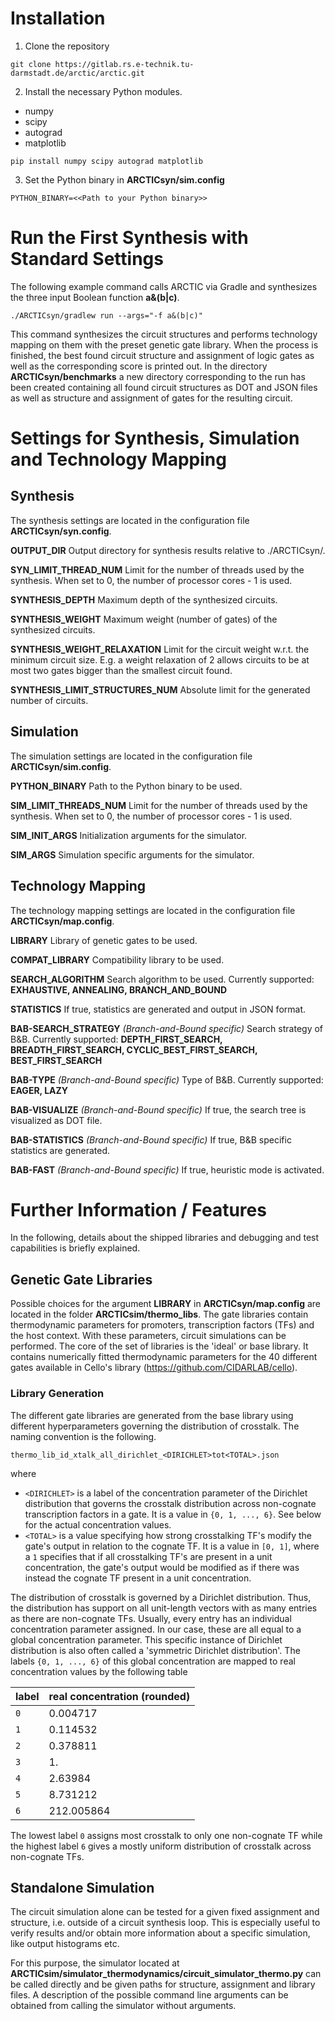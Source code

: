 # Installation

1. Clone the repository

`git clone https://gitlab.rs.e-technik.tu-darmstadt.de/arctic/arctic.git`

2. Install the necessary Python modules.

- numpy
- scipy
- autograd
- matplotlib


`pip install numpy scipy autograd matplotlib `

3. Set the Python binary in **ARCTICsyn/sim.config**

`PYTHON_BINARY=<<Path to your Python binary>>`

# Run the First Synthesis with Standard Settings

The following example command calls ARCTIC via Gradle and synthesizes the three input Boolean function **a&(b|c)**.

`./ARCTICsyn/gradlew run --args="-f a&(b|c)"`

This command synthesizes the circuit structures and performs technology mapping on them with the preset genetic gate library. When the process is finished, the best found circuit structure and assignment of logic gates as well as the corresponding score is printed out. In the directory **ARCTICsyn/benchmarks** a new directory corresponding to the run has been created containing all found circuit structures as DOT and JSON files as well as structure and assignment of gates for the resulting circuit.

# Settings for Synthesis, Simulation and Technology Mapping

## Synthesis

The synthesis settings are located in the configuration file **ARCTICsyn/syn.config**.

**OUTPUT_DIR** Output directory for synthesis results relative to ./ARCTICsyn/.

**SYN_LIMIT_THREAD_NUM** Limit for the number of threads used by the synthesis. When set to 0, the number of processor cores - 1 is used.

**SYNTHESIS_DEPTH** Maximum depth of the synthesized circuits.

**SYNTHESIS_WEIGHT** Maximum weight (number of gates) of the synthesized circuits.

**SYNTHESIS_WEIGHT_RELAXATION** Limit for the circuit weight w.r.t. the minimum circuit size. E.g. a weight relaxation of 2 allows circuits to be at most two gates bigger than the smallest circuit found.

**SYNTHESIS_LIMIT_STRUCTURES_NUM** Absolute limit for the generated number of circuits.

## Simulation

The simulation settings are located in the configuration file **ARCTICsyn/sim.config**.

**PYTHON_BINARY** Path to the Python binary to be used.

**SIM_LIMIT_THREADS_NUM** Limit for the number of threads used by the synthesis. When set to 0, the number of processor cores - 1 is used.

**SIM_INIT_ARGS** Initialization arguments for the simulator.

**SIM_ARGS** Simulation specific arguments for the simulator.

## Technology Mapping

The technology mapping settings are located in the configuration file **ARCTICsyn/map.config**.

**LIBRARY** Library of genetic gates to be used.

**COMPAT_LIBRARY** Compatibility library to be used.

**SEARCH_ALGORITHM** Search algorithm to be used. Currently supported: **EXHAUSTIVE, ANNEALING, BRANCH_AND_BOUND**

**STATISTICS** If true, statistics are generated and output in JSON format.

**BAB-SEARCH_STRATEGY** *(Branch-and-Bound specific)* Search strategy of B&B. Currently supported: **DEPTH_FIRST_SEARCH, BREADTH_FIRST_SEARCH, CYCLIC_BEST_FIRST_SEARCH, BEST_FIRST_SEARCH**

**BAB-TYPE** *(Branch-and-Bound specific)* Type of B&B.  Currently supported: **EAGER, LAZY**

**BAB-VISUALIZE** *(Branch-and-Bound specific)* If true, the search tree is visualized as DOT file.

**BAB-STATISTICS** *(Branch-and-Bound specific)* If true, B&B specific statistics are generated.

**BAB-FAST** *(Branch-and-Bound specific)* If true, heuristic mode is activated.

# Further Information / Features

In the following, details about the shipped libraries and debugging and test capabilities is briefly explained.

## Genetic Gate Libraries

Possible choices for the argument **LIBRARY** in **ARCTICsyn/map.config** are located in the folder **ARCTICsim/thermo_libs**. The gate libraries contain thermodynamic parameters for promoters, transcription factors (TFs) and the host context. With these parameters, circuit simulations can be performed. The core of the set of libraries is the 'ideal' or base library. It contains numerically fitted thermodynamic parameters for the 40 different gates available in Cello's library (https://github.com/CIDARLAB/cello).

### Library Generation

The different gate libraries are generated from the base library using different hyperparameters governing the distribution of crosstalk. The naming convention is the following.

`thermo_lib_id_xtalk_all_dirichlet_<DIRICHLET>tot<TOTAL>.json`

where
- `<DIRICHLET>` is a label of the concentration parameter of the Dirichlet distribution that governs the crosstalk distribution across non-cognate transcription factors in a gate. It is a value in `{0, 1, ..., 6}`. See below for the actual concentration values.
- `<TOTAL>` is a value specifying how strong crosstalking TF's modify the gate's output in relation to the cognate TF. It is a value in `[0, 1]`, where a `1` specifies that if all crosstalking TF's are present in a unit concentration, the gate's output would be modified as if there was instead the cognate TF present in a unit concentration.

The distribution of crosstalk is governed by a Dirichlet distribution. Thus, the distribution has support on all unit-length vectors with as many entries as there are non-cognate TFs. Usually, every entry has an individual concentration parameter assigned. In our case, these are all equal to a global concentration parameter. This specific instance of Dirichlet distribution is also often called a 'symmetric Dirichlet distribution'. The labels `{0, 1, ..., 6}` of this global concentration are mapped to real concentration values by the following table

label | real concentration (rounded)
--------|-----------------------------
`0`     |   0.004717
`1`     |   0.114532
`2`     |   0.378811
`3`     |   1.
`4`     |   2.63984
`5`     |   8.731212
`6`     | 212.005864

The lowest label `0` assigns most crosstalk to only one non-cognate TF while the highest label `6` gives a mostly uniform distribution of crosstalk across non-cognate TFs.

## Standalone Simulation

The circuit simulation alone can be tested for a given fixed assignment and structure, i.e. outside of a circuit synthesis loop. This is especially useful to verify results and/or obtain more information about a specific simulation, like output histograms etc.

For this purpose, the simulator located at **ARCTICsim/simulator_thermodynamics/circuit_simulator_thermo.py** can be called directly and be given paths for structure, assignment and library files. A description of the possible command line arguments can be obtained from calling the simulator without arguments.
